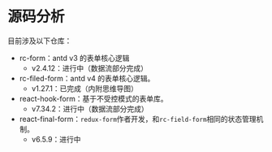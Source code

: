 # 源码分析

目前涉及以下仓库：

- rc-form：antd v3 的表单核心逻辑
  - v2.4.12：进行中（数据流部分完成）
- rc-filed-form：antd v4 的表单核心逻辑。
  - v1.27.1：已完成（内附思维导图）
- react-hook-form：基于不受控模式的表单库。
  - v7.34.2：进行中（数据流部分完成）
- react-final-form：`redux-form`作者开发，和`rc-field-form`相同的状态管理机制。
  - v6.5.9：进行中
